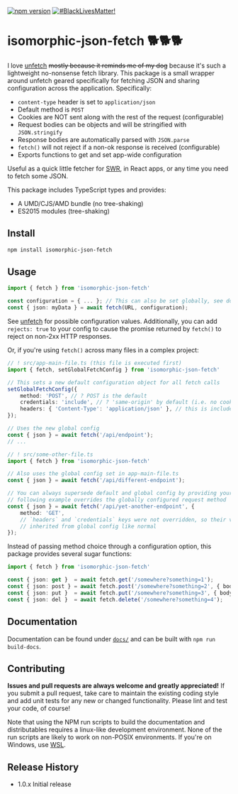 [![npm version](https://badge.fury.io/js/isomorphic-json-fetch.svg)](https://badge.fury.io/js/isomorphic-json-fetch) [![#BlackLivesMatter!](https://img.shields.io/badge/Black%20Lives-Matter-lightgrey)](https://m4bl.org/take-action)

# isomorphic-json-fetch 🐕🐕🐕

I love [unfetch](https://github.com/developit/unfetch) ~~mostly because it
reminds me of my dog~~ because it's such a lightweight no-nonsense fetch
library. This package is a small wrapper around unfetch geared specifically for
fetching JSON and sharing configuration across the application. Specifically:

+ `content-type` header is set to `application/json`
+ Default method is `POST`
+ Cookies are NOT sent along with the rest of the request (configurable)
+ Request bodies can be objects and will be stringified with `JSON.stringify`
+ Response bodies are automatically parsed with `JSON.parse`
+ `fetch()` will not reject if a non-ok response is received (configurable)
+ Exports functions to get and set app-wide configuration

Useful as a quick little fetcher for [SWR](https://www.npmjs.com/package/swr),
in React apps, or any time you need to fetch some JSON.

This package includes TypeScript types and provides:

+ A UMD/CJS/AMD bundle (no tree-shaking)
+ ES2015 modules (tree-shaking)

## Install

```sh
npm install isomorphic-json-fetch
```

## Usage

```TypeScript
import { fetch } from 'isomorphic-json-fetch'

const configuration = { ... }; // This can also be set globally, see docs/
const { json: myData } = await fetch(URL, configuration);
```

See [unfetch](https://github.com/developit/unfetch#api) for possible
configuration values. Additionally, you can add `rejects: true` to your config
to cause the promise returned by `fetch()` to reject on non-2xx HTTP responses.

Or, if you're using `fetch()` across many files in a complex project:

```TypeScript
// ! src/app-main-file.ts (this file is executed first)
import { fetch, setGlobalFetchConfig } from 'isomorphic-json-fetch'

// This sets a new default configuration object for all fetch calls
setGlobalFetchConfig({
    method: 'POST', // ? POST is the default
    credentials: 'include', // ? 'same-origin' by default (i.e. no cookies sent!)
    headers: { 'Content-Type': 'application/json' }, // this is included by default
});

// Uses the new global config
const { json } = await fetch('/api/endpoint');
// ...

// ! src/some-other-file.ts
import { fetch } from 'isomorphic-json-fetch'

// Also uses the global config set in app-main-file.ts
const { json } = await fetch('/api/different-endpoint');

// You can always supersede default and global config by providing your own. The
// following example overrides the globally configured request method
const { json } = await fetch('/api/yet-another-endpoint', {
    method: 'GET',
    // `headers` and `credentials` keys were not overridden, so their values are
    // inherited from global config like normal
});
```

Instead of passing method choice through a configuration option, this package
provides several sugar functions:

```TypeScript
import { fetch } from 'isomorphic-json-fetch'

const { json: get }  = await fetch.get('/somewhere?something=1');
const { json: post } = await fetch.post('/somewhere?something=2', { body: { create: true }});
const { json: put }  = await fetch.put('/somewhere?something=3', { body: { newData: 'yes' }});
const { json: del }  = await fetch.delete('/somewhere?something=4');
```

## Documentation

Documentation can be found under [`docs/`](docs/README.md) and can be built with
`npm run build-docs`.

## Contributing

**Issues and pull requests are always welcome and greatly appreciated!** If you
submit a pull request, take care to maintain the existing coding style and add
unit tests for any new or changed functionality. Please lint and test your code,
of course!

Note that using the NPM run scripts to build the documentation and
distributables requires a linux-like development environment. None of the run
scripts are likely to work on non-POSIX environments. If you're on Windows, use
[WSL](https://docs.microsoft.com/en-us/windows/wsl/install-win10).

## Release History

* 1.0.x Initial release
